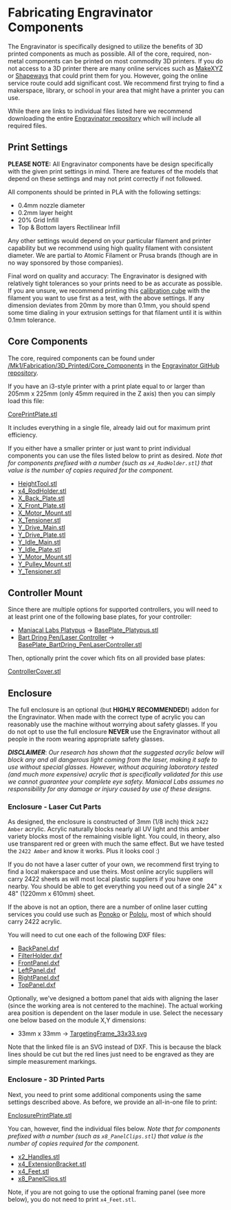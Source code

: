 # Fabricating Engravinator Components

The Engravinator is specifically designed to utilize the benefits of 3D printed components as much as possible. All of the core, required, non-metal components can be printed on most commodity 3D printers. If you do not access to a 3D printer there are many online services such as [MakeXYZ](https://makexyz.com) or [Shapeways](https://shapeways.com) that could print them for you. However, going the online service route could add significant cost. We recommend first trying to find a makerspace, library, or school in your area that might have a printer you can use.

While there are links to individual files listed here we recommend downloading the entire [Engravinator repository](https://github.com/ManiacalLabs/Engravinator/archive/master.zip) which will include all required files.

## Print Settings

**PLEASE NOTE:** All Engravinator components have be design specifically with the given print settings in mind. There are features of the models that depend on these settings and may not print correctly if not followed.

All components should be printed in PLA with the following settings:

- 0.4mm nozzle diameter
- 0.2mm layer height
- 20% Grid Infill
- Top & Bottom layers Rectilinear Infill

Any other settings would depend on your particular filament and printer capability but we recommend using high quality filament with consistent diameter. We are partial to Atomic Filament or Prusa brands (though are in no way sponsored by those companies).

Final word on quality and accuracy: The Engravinator is designed with relatively tight tolerances so your prints need to be as accurate as possible. If you are unsure, we recommend printing this [calibration cube](https://www.thingiverse.com/thing:1586206) with the filament you want to use first as a test, with the above settings. If any dimension deviates from 20mm by more than 0.1mm, you should spend some time dialing in your extrusion settings for that filament until it is within 0.1mm tolerance.

## Core Components

The core, required components can be found under [/Mk1/Fabrication/3D_Printed/Core_Components](https://github.com/ManiacalLabs/Engravinator/tree/master/Mk1/Fabrication/3D_Printed/Core_Components) in the [Engravinator GitHub repository](https://github.com/ManiacalLabs/Engravinator/).

If you have an i3-style printer with a print plate equal to or larger than 205mm x 225mm (only 45mm required in the Z axis) then you can simply load this file:

[CorePrintPlate.stl](https://github.com/ManiacalLabs/Engravinator/tree/master/Mk1/Fabrication/3D_Printed/Core_Components/CorePrintPlate.stl)

It includes everything in a single file, already laid out for maximum print efficiency.

If you either have a smaller printer or just want to print individual components you can use the files listed below to print as desired. *Note that for components prefixed with a number (such as `x4_RodHolder.stl`) that value is the number of copies required for the component.*

- [HeightTool.stl](https://github.com/ManiacalLabs/Engravinator/tree/master/Mk1/Fabrication/3D_Printed/Core_Components/HeightTool.stl)
- [x4_RodHolder.stl](https://github.com/ManiacalLabs/Engravinator/tree/master/Mk1/Fabrication/3D_Printed/Core_Components/x4_RodHolder.stl)
- [X_Back_Plate.stl](https://github.com/ManiacalLabs/Engravinator/tree/master/Mk1/Fabrication/3D_Printed/Core_Components/X_Back_Plate.stl)
- [X_Front_Plate.stl](https://github.com/ManiacalLabs/Engravinator/tree/master/Mk1/Fabrication/3D_Printed/Core_Components/X_Front_Plate.stl)
- [X_Motor_Mount.stl](https://github.com/ManiacalLabs/Engravinator/tree/master/Mk1/Fabrication/3D_Printed/Core_Components/X_Motor_Mount.stl)
- [X_Tensioner.stl](https://github.com/ManiacalLabs/Engravinator/tree/master/Mk1/Fabrication/3D_Printed/Core_Components/X_Tensioner.stl)
- [Y_Drive_Main.stl](https://github.com/ManiacalLabs/Engravinator/tree/master/Mk1/Fabrication/3D_Printed/Core_Components/Y_Drive_Main.stl)
- [Y_Drive_Plate.stl](https://github.com/ManiacalLabs/Engravinator/tree/master/Mk1/Fabrication/3D_Printed/Core_Components/Y_Drive_Plate.stl)
- [Y_Idle_Main.stl](https://github.com/ManiacalLabs/Engravinator/tree/master/Mk1/Fabrication/3D_Printed/Core_Components/Y_Idle_Main.stl)
- [Y_Idle_Plate.stl](https://github.com/ManiacalLabs/Engravinator/tree/master/Mk1/Fabrication/3D_Printed/Core_Components/Y_Idle_Plate.stl)
- [Y_Motor_Mount.stl](https://github.com/ManiacalLabs/Engravinator/tree/master/Mk1/Fabrication/3D_Printed/Core_Components/Y_Motor_Mount.stl)
- [Y_Pulley_Mount.stl](https://github.com/ManiacalLabs/Engravinator/tree/master/Mk1/Fabrication/3D_Printed/Core_Components/Y_Pulley_Mount.stl)
- [Y_Tensioner.stl](https://github.com/ManiacalLabs/Engravinator/tree/master/Mk1/Fabrication/3D_Printed/Core_Components/Y_Tensioner.stl)

## Controller Mount

Since there are multiple options for supported controllers, you will need to at least print one of the following base plates, for your controller:

- [Maniacal Labs Platypus](https://github.com/ManiacalLabs/Platypus) -> [BasePlate_Platypus.stl](https://github.com/ManiacalLabs/Engravinator/tree/master/Mk1/Fabrication/3D_Printed/Controller_Box/BasePlate_Platypus.stl)
- [Bart Dring Pen/Laser Controller](https://www.tindie.com/products/33366583/penlaser-bot-controller/) -> [BasePlate_BartDring_PenLaserController.stl](https://github.com/ManiacalLabs/Engravinator/tree/master/Mk1/Fabrication/3D_Printed/Controller_Box/BasePlate_BartDring_PenLaserController.stl)

Then, optionally print the cover which fits on all provided base plates:

[ControllerCover.stl](https://github.com/ManiacalLabs/Engravinator/tree/master/Mk1/Fabrication/3D_Printed/Controller_Box/ControllerCover.stl)


## Enclosure

The full enclosure is an optional (but **HIGHLY RECOMMENDED!**) addon for the Engravinator. When made with the correct type of acrylic you can reasonably use the machine without worrying about safety glasses. If you do not opt to use the full enclosure **NEVER** use the Engravinator without all people in the room wearing appropriate safety glasses.

__*DISCLAIMER*__: *Our research has shown that the suggested acrylic below will block any and all dangerous light coming from the laser, making it safe to use without special glasses. However, without acquiring laboratory tested (and much more expensive) acrylic that is specifically validated for this use we cannot guarantee your complete eye safety. Maniacal Labs assumes no responsibility for any damage or injury caused by use of these designs.*

### Enclosure - Laser Cut Parts

As designed, the enclosure is constructed of 3mm (1/8 inch) thick `2422 Amber` acrylic. Acrylic naturally blocks nearly all UV light and this amber variety blocks most of the remaining visible light. You could, in theory, also use transparent red or green with much the same effect. But we have tested the `2422 Amber` and know it works. Plus it looks cool :)

If you do not have a laser cutter of your own, we recommend first trying to find a local makerspace and use theirs. Most online acrylic suppliers will carry 2422 sheets as will most local plastic suppliers if you have one nearby. You should be able to get everything you need out of a single 24" x 48" (1220mm x 610mm) sheet.

If the above is not an option, there are a number of online laser cutting services you could use such as [Ponoko](https://www.ponoko.com/laser-cutting) or [Pololu](https://www.pololu.com/product/749), most of which should carry 2422 acrylic.

You will need to cut one each of the following DXF files:

- [BackPanel.dxf](https://github.com/ManiacalLabs/Engravinator/tree/master/Mk1/Fabrication/Laser_Cut/BackPanel.dxf)
- [FilterHolder.dxf](https://github.com/ManiacalLabs/Engravinator/tree/master/Mk1/Fabrication/Laser_Cut/FilterHolder.dxf)
- [FrontPanel.dxf](https://github.com/ManiacalLabs/Engravinator/tree/master/Mk1/Fabrication/Laser_Cut/FrontPanel.dxf)
- [LeftPanel.dxf](https://github.com/ManiacalLabs/Engravinator/tree/master/Mk1/Fabrication/Laser_Cut/LeftPanel.dxf)
- [RightPanel.dxf](https://github.com/ManiacalLabs/Engravinator/tree/master/Mk1/Fabrication/Laser_Cut/RightPanel.dxf)
- [TopPanel.dxf](https://github.com/ManiacalLabs/Engravinator/tree/master/Mk1/Fabrication/Laser_Cut/TopPanel.dxf)

Optionally, we've designed a bottom panel that aids with aligning the laser (since the working area is not centered to the machine). The actual working area position is dependent on the laser module in use. Select the necessary one below based on the module X,Y dimensions:

- 33mm x 33mm -> [TargetingFrame_33x33.svg](https://github.com/ManiacalLabs/Engravinator/tree/master/Mk1/Fabrication/Laser_Cut/TargetingFrame_33x33.svg)

Note that the linked file is an SVG instead of DXF. This is because the black lines should be cut but the red lines just need to be engraved as they are simple measurement markings.

### Enclosure - 3D Printed Parts

Next, you need to print some additional components using the same settings described above. As before, we provide an all-in-one file to print:

[EnclosurePrintPlate.stl](https://github.com/ManiacalLabs/Engravinator/tree/master/Mk1/Fabrication/3D_Printed/Enclosure/EnclosurePrintPlate.stl)

You can, however, find the individual files below. *Note that for components prefixed with a number (such as `x8_PanelClips.stl`) that value is the number of copies required for the component.*

- [x2_Handles.stl](https://github.com/ManiacalLabs/Engravinator/tree/master/Mk1/Fabrication/3D_Printed/Enclosure/x2_Handles.stl)
- [x4_ExtensionBracket.stl](https://github.com/ManiacalLabs/Engravinator/tree/master/Mk1/Fabrication/3D_Printed/Enclosure/x4_ExtensionBracket.stl)
- [x4_Feet.stl](https://github.com/ManiacalLabs/Engravinator/tree/master/Mk1/Fabrication/3D_Printed/Enclosure/x4_Feet.stl)
- [x8_PanelClips.stl](https://github.com/ManiacalLabs/Engravinator/tree/master/Mk1/Fabrication/3D_Printed/Enclosure/x8_PanelClips.stl)

Note, if you are not going to use the optional framing panel (see more below), you do not need to print `x4_Feet.stl`.